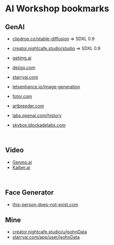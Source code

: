 # AI Workshop bookmarks

## GenAI
* [clipdrop.co/stable-diffusion](https://clipdrop.co/stable-diffusion) => SDXL 0.9
* [creator.nightcafe.studio/studio](https://creator.nightcafe.studio/studio) => SDXL 0.9
* [getimg.ai](https://getimg.ai/ref/Nm6jXuUJt)
* [dezgo.com](https://dezgo.com/)
* [starryai.com](https://starryai.com/)
* [letsenhance.io/image-generation](https://letsenhance.io/image-generation)

* [fotor.com](https://www.fotor.com)
* [artbreeder.com](https://www.artbreeder.com/)
* [labs.openai.com/history](https://labs.openai.com/history)
* [skybox.blockadelabs.com](https://skybox.blockadelabs.com/)

<br>

## Video
* [Genmo.ai](https://alpha.genmo.ai/)
* [Kaiber.ai](https://kaiber.ai?referrer_id=7b306ca1-e56f-47df-babf-6896419cd44d)

<br>

## Face Generator
* [this-person-does-not-exist.com](https://this-person-does-not-exist.com/en)

## Mine
* [creator.nightcafe.studio/u/jsohnData](https://creator.nightcafe.studio/u/jsohnData)
* [starryai.com/app/user/jsohnData](https://starryai.com/app/user/jsohnData)